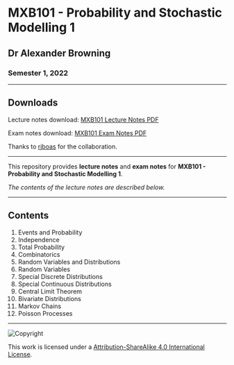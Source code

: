 # MXB101 - Probability and Stochastic Modelling 1

## Dr Alexander Browning

### Semester 1, 2022

---

## Downloads

Lecture notes download: [MXB101 Lecture Notes PDF](https://www.github.com/MathMaestros/MXB101/raw/main/MXB101%20Lecture%20Notes.pdf)

Exam notes download: [MXB101 Exam Notes PDF](https://www.github.com/MathMaestros/MXB101/raw/main/MXB101%20Exam%20Notes.pdf)

Thanks to [rjboas](https://github.com/rjboas) for the collaboration.

---

This repository provides **lecture notes** and **exam notes** for **MXB101 - Probability and Stochastic Modelling 1**.

*The contents of the lecture notes are described below.*

---

## Contents

1. Events and Probability
2. Independence
3. Total Probability
4. Combinatorics
5. Random Variables and Distributions
6. Random Variables
7. Special Discrete Distributions
8. Special Continuous Distributions
9. Central Limit Theorem
10. Bivariate Distributions
11. Markov Chains
12. Poisson Processes

---

![Copyright](https://licensebuttons.net/l/by-nc-sa/4.0/88x31.png)

This work is licensed under a [Attribution-ShareAlike 4.0 International License](http://creativecommons.org/licenses/by-nc-sa/4.0/).
